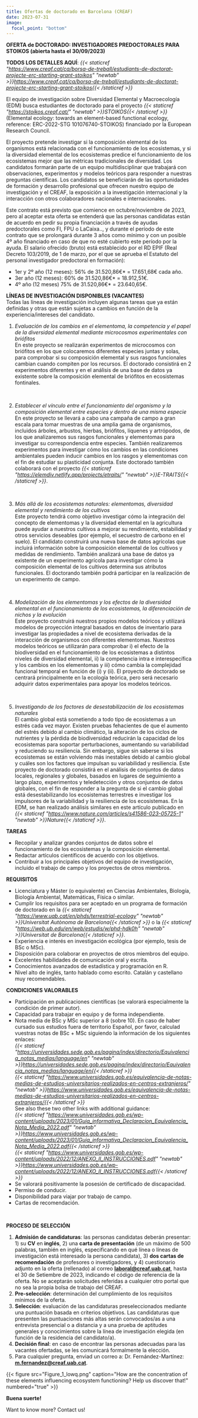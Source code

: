 ```yaml
---
title: Ofertas de doctorado en Barcelona (CREAF)
date: 2023-07-31
image:
  focal_point: "bottom"
---
```


**OFERTA de DOCTORADO: INVESTIGADORES PREDOCTORALES PARA STOIKOS (abierta hasta el 30/09/2023)**<br />

**TODOS LOS DETALLES AQUÍ**: *{{< staticref "https://www.creaf.cat/ca/borsa-de-treball/estudiants-de-doctorat-projecte-erc-starting-grant-stoikos" "newtab" >}}https://www.creaf.cat/ca/borsa-de-treball/estudiants-de-doctorat-projecte-erc-starting-grant-stoikos{{< /staticref >}}*

<!--more-->
El equipo de investigación sobre Diversidad Elemental y Macroecología (EDM) busca estudiantes de doctorado para el proyecto *{{< staticref "https://stoikos.creaf.cat/" "newtab" >}}STOIKOS{{< /staticref >}}* (Elemental ecology: towards an element-based functional ecology, reference: ERC-2022-STG 101076740-STOIKOS) financiado por la European Research Council.<br />

El proyecto pretende investigar si la composición elemental de los organismos está relacionada con el funcionamiento de los ecosistemas, y si la diversidad elemental de los ecosistemas predice el funcionamiento de los ecosistemas mejor que las métricas tradicionales de diversidad. Los candidatos formarán parte de un equipo multidisciplinar que trabajará con observaciones, experimentos y modelos teóricos para responder a nuestras preguntas científicas. Los candidatos se beneficiarán de las oportunidades de formación y desarrollo profesional que ofrecen nuestro equipo de investigación y el CREAF, la exposición a la investigación internacional y la interacción con otros colaboradores nacionales e internacionales.<br />

Este contrato está previsto que comience en octubre/noviembre de 2023, pero al aceptar esta oferta se entenderá que las personas candidatas están de acuerdo en pedir su propia financiación a través de ayudas predoctorales como FI, FPU o LaCaixa.., y durante el período de este contrato que se prolongará durante 3 años como mínimo y con un posible 4º año financiado en caso de que no esté cubierto este período por la ayuda. El salario ofrecido (bruto) está establecido por el RD EPIF (Real Decreto 103/2019, de 1 de marzo, por el que se aprueba el Estatuto del personal investigador predoctoral en formación):<br />
- 1er y 2º año (12 meses): 56% de 31.520,86€* = 17.651,68€ cada año.<br />
- 3er año (12 meses): 60% de 31.520,86€* = 18.912,51€.<br />
- 4º año (12 meses) 75% de 31.520,86€* = 23.640,65€. <br />

**LÍNEAS DE INVESTIGACIÓN DISPONIBLES (VACANTES)**<br />
Todas las líneas de investigación incluyen algunas tareas que ya están definidas y otras que están sujetas a cambios en función de la experiencia/intereses del candidato. <br />

1. *Evaluación de los cambios en el elementoma, la competencia y el papel de la diversidad elemental mediante microcosmos experimentales con briófitos*<br />
En este proyecto se realizarán experimentos de microcosmos con briófitos en los que colocaremos diferentes especies juntas y solas, para comprobar si su composición elemental y sus rasgos funcionales cambian cuando compiten por los recursos. El doctorado consistirá en 2 experimentos diferentes y en el análisis de una base de datos ya existente sobre la composición elemental de briófitos en ecosistemas fontinales. <br />
<br />

2. *Establecer el vínculo entre el funcionamiento del organismo y la composición elemental entre especies y dentro de una misma especie*<br />
En este proyecto se llevará a cabo una campaña de campo a gran escala para tomar muestras de una amplia gama de organismos, incluidos árboles, arbustos, hierbas, briófitos, líquenes y artrópodos, de los que analizaremos sus rasgos funcionales y elementomas para investigar su correspondencia entre especies. También realizaremos experimentos para investigar cómo los cambios en las condiciones ambientales pueden inducir cambios en los rasgos y elementomas con el fin de estudiar su plasticidad conjunta. Este doctorado también colaborará con el proyecto *{{< staticref "https://elemdiv.netlify.app/projects/etraits/" "newtab" >}}E-TRAITS{{< /staticref >}}*. <br />
<br />

3. *Más allá de los ecosistemas naturales: elementomas, diversidad elemental y rendimiento de los cultivos*<br />
Este proyecto tendrá como objetivo investigar cómo la integración del concepto de elementomas y la diversidad elemental en la agricultura puede ayudar a nuestros cultivos a mejorar su rendimiento, estabilidad y otros servicios deseables (por ejemplo, el secuestro de carbono en el suelo). El candidato construirá una nueva base de datos agrícolas que incluirá información sobre la composición elemental de los cultivos y medidas de rendimiento. También analizará una base de datos ya existente de un experimento agrícola para investigar cómo la composición elemental de los cultivos determina sus atributos funcionales. El doctorando también podrá participar en la realización de un experimento de campo.<br />
<br />

4. *Modelización de los elementomas y los efectos de la diversidad elemental en el funcionamiento de los ecosistemas, la diferenciación de nichos y la evolución*<br />
Este proyecto construirá nuestros propios modelos teóricos y utilizará modelos de proyección integral basados en datos de inventario para investigar las propiedades a nivel de ecosistema derivadas de la interacción de organismos con diferentes elementomas. Nuestros modelos teóricos se utilizarán para comprobar i) el efecto de la biodiversidad en el funcionamiento de los ecosistemas a distintos niveles de diversidad elemental, ii) la competencia intra e interespecífica y los cambios en los elementomas y iii) cómo cambia la complejidad funcional temporal en función de (i) y (ii). El proyecto de doctorado se centrará principalmente en la ecología teórica, pero será necesario adquirir datos experimentales para apoyar los modelos teóricos.<br />
<br />

5. *Investigando de los factores de desestabilización de los ecosistemas naturales*<br />
El cambio global está sometiendo a todo tipo de ecosistemas a un estrés cada vez mayor. Existen pruebas fehacientes de que el aumento del estrés debido al cambio climático, la alteración de los ciclos de nutrientes y la pérdida de biodiversidad reducirán la capacidad de los ecosistemas para soportar perturbaciones, aumentando su variabilidad y reduciendo su resiliencia. Sin embargo, sigue sin saberse si los ecosistemas se están volviendo más inestables debido al cambio global y cuáles son los factores que impulsan su variabilidad y resiliencia. Este proyecto de doctorado consistirá en el análisis de conjuntos de datos locales, regionales y globales, basados en lugares de seguimiento a largo plazo, experimentos y teledetección y otros conjuntos de datos globales, con el fin de responder a la pregunta de si el cambio global está desestabilizando los ecosistemas terrestres e investigar los impulsores de la variabilidad y la resiliencia de los ecosistemas. En la EDM, se han realizado análisis similares en este artículo publicado en *{{< staticref "https://www.nature.com/articles/s41586-023-05725-1" "newtab" >}}Nature{{< /staticref >}}*.  <br />


<!--more-->
**TAREAS**
-	Recopilar y analizar grandes conjuntos de datos sobre el funcionamiento de los ecosistemas y la composición elemental.<br />
-	Redactar artículos científicos de acuerdo con los objetivos. <br />
-	Contribuir a los principales objetivos del equipo de investigación, incluido el trabajo de campo y los proyectos de otros miembros. <br />


**REQUISITOS**
-	Licenciatura y Máster (o equivalente) en Ciencias Ambientales, Biología, Biología Ambiental, Matemáticas, Física o similar.<br />
- Cumplir los requisitos para ser aceptado en un programa de formación de doctorado en la *{{< staticref "https://www.uab.cat/en/phds/terrestrial-ecology" "newtab" >}}Universitat Autònoma de Barcelona{{< /staticref >}}* o la *{{< staticref "https://web.ub.edu/en/web/estudis/w/phd-hdk0h" "newtab" >}}Universitat de Barcelona{{< /staticref >}}*. <br />
-	Experiencia e interés en investigación ecológica (por ejemplo, tesis de BSc o MSc).<br />
- Disposición para colaborar en proyectos de otros miembros del equipo.<br />
-	Excelentes habilidades de comunicación oral y escrita.<br />
-	Conocimientos avanzados de estadística y programación en R.<br />
-	Nivel alto de inglés, tanto hablado como escrito. Catalán y castellano muy recomendables. <br />


**CONDICIONES VALORABLES**<br />
-	Participación en publicaciones científicas (se valorará especialmente la condición de primer autor).<br />
-	Capacidad para trabajar en equipo y de forma independiente.<br />
-	Nota media de BSc y MSc superior a 8 (sobre 10). En caso de haber cursado sus estudios fuera de territorio Español, por favor, calculad vuestras notas de BSc + MSc siguiendo la información de los siguientes enlaces: <br />
*{{< staticref "https://universidades.sede.gob.es/pagina/index/directorio/Equivalencia_notas_medias/language/en" "newtab" >}}https://universidades.sede.gob.es/pagina/index/directorio/Equivalencia_notas_medias/language/en{{< /staticref >}}* <br />
*{{< staticref "https://www.universidades.gob.es/equivalencia-de-notas-medias-de-estudios-universitarios-realizados-en-centros-extranjeros/" "newtab" >}}https://www.universidades.gob.es/equivalencia-de-notas-medias-de-estudios-universitarios-realizados-en-centros-extranjeros/{{< /staticref >}}* <br />
See also these two other links with additional guidance:<br />
*{{< staticref "https://www.universidades.gob.es/wp-content/uploads/2023/01/Guia_informativa_Declaracion_Equivalencia_Nota_Media_2022.pdf" "newtab" >}}https://www.universidades.gob.es/wp-content/uploads/2023/01/Guia_informativa_Declaracion_Equivalencia_Nota_Media_2022.pdf{{< /staticref >}}* <br />
*{{< staticref "https://www.universidades.gob.es/wp-content/uploads/2022/12/ANEXO_II_INSTRUCCIONES.pdf" "newtab" >}}https://www.universidades.gob.es/wp-content/uploads/2022/12/ANEXO_II_INSTRUCCIONES.pdf{{< /staticref >}}* <br />
-	Se valorará positivamente la posesión de certificado de discapacidad.<br />
-	Permiso de conducir.<br />
-	Disponibilidad para viajar por trabajo de campo.<br />
-	Cartas de recomendación.<br />
<br />


**PROCESO DE SELECCIÓN**<br />
1. **Admisión de candidaturas**: las personas candidatas deberán presentar: 1) su **CV** en **inglés**, 2) una **carta de presentación** (de un máximo de 500 palabras, también en inglés, especificando en qué línea o líneas de investigación está interesado la persona candidata), 3) **dos cartas de recomendación** de profesores o investigadores, y 4) cuestionario adjunto en la oferta (rellenado) al correo **laboral@creaf.uab.cat**, hasta el 30 de Setiembre de 2023, indicando el código de referencia de la oferta. No se aceptarán solicitudes referidas a cualquier otro portal que no sea la propia bolsa de trabajo del CREAF.
2. **Pre-selección**: determinación del cumplimiento de los requisitos mínimos de la oferta.
3. **Selección**: evaluación de las candidaturas preseleccionados mediante una puntuación basada en criterios objetivos. Las candidaturas que presenten las puntuaciones más altas serán convocados/as a una entrevista presencial o a distancia y a una prueba de aptitudes generales y conocimientos sobre la línea de investigación elegida (en función de la residencia del candidato/a).
4. **Decisión final**: en caso de encontrar las personas adecuadas para las vacantes ofertadas, se les comunicará formalmente la elección.
5.	Para cualquier pregunta, enviad un correo a: Dr. Fernández-Martínez: **m.fernandez@creaf.uab.cat**.



<!--more-->

{{< figure src="Figure_1_lowq.png" caption="How are the concentration of these elements influencing ecosystem functioning? Help us discover that!" numbered="true" >}}


<!--more-->
**Buena suerte!**
<!--more-->
Want to know more? Contact us!
